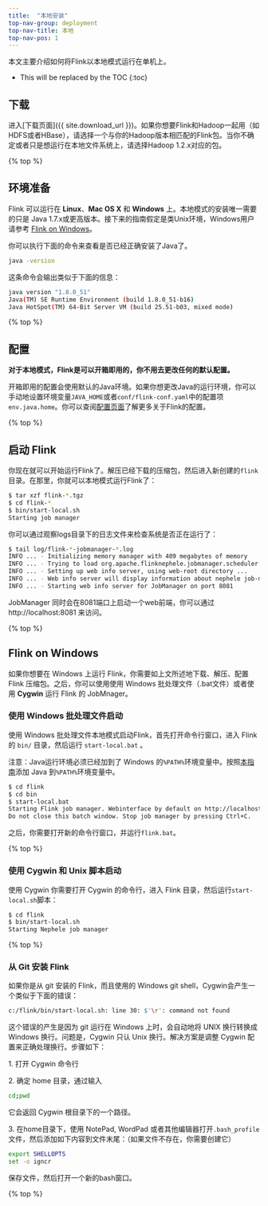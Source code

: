 ```yaml
---
title:  "本地安装"
top-nav-group: deployment
top-nav-title: 本地
top-nav-pos: 1
---
```

<!--
Licensed to the Apache Software Foundation (ASF) under one
or more contributor license agreements.  See the NOTICE file
distributed with this work for additional information
regarding copyright ownership.  The ASF licenses this file
to you under the Apache License, Version 2.0 (the
"License"); you may not use this file except in compliance
with the License.  You may obtain a copy of the License at

  http://www.apache.org/licenses/LICENSE-2.0

Unless required by applicable law or agreed to in writing,
software distributed under the License is distributed on an
"AS IS" BASIS, WITHOUT WARRANTIES OR CONDITIONS OF ANY
KIND, either express or implied.  See the License for the
specific language governing permissions and limitations
under the License.
-->

本文主要介绍如何将Flink以本地模式运行在单机上。

* This will be replaced by the TOC
{:toc}

## 下载

进入[下载页面]({{ site.download_url }})。如果你想要Flink和Hadoop一起用（如HDFS或者HBase），请选择一个与你的Hadoop版本相匹配的Flink包。当你不确定或者只是想运行在本地文件系统上，请选择Hadoop 1.2.x对应的包。

{% top %}


## 环境准备

Flink 可以运行在 **Linux**、**Mac OS X** 和 **Windows** 上。本地模式的安装唯一需要的只是 Java 1.7.x或更高版本。接下来的指南假定是类Unix环境，Windows用户请参考 [Flink on Windows](#flink-on-windows)。

你可以执行下面的命令来查看是否已经正确安装了Java了。

```bash
java -version
```

这条命令会输出类似于下面的信息：

```bash
java version "1.8.0_51"
Java(TM) SE Runtime Environment (build 1.8.0_51-b16)
Java HotSpot(TM) 64-Bit Server VM (build 25.51-b03, mixed mode)
```


{% top %}


## 配置

**对于本地模式，Flink是可以开箱即用的，你不用去更改任何的默认配置。**

开箱即用的配置会使用默认的Java环境。如果你想更改Java的运行环境，你可以手动地设置环境变量`JAVA_HOME`或者`conf/flink-conf.yaml`中的配置项`env.java.home`。你可以查阅[配置页面](config.html)了解更多关于Flink的配置。

{% top %}


## 启动 Flink

你现在就可以开始运行Flink了。解压已经下载的压缩包，然后进入新创建的`flink`目录。在那里，你就可以本地模式运行Flink了：

```bash
$ tar xzf flink-*.tgz
$ cd flink-*
$ bin/start-local.sh
Starting job manager
```

你可以通过观察logs目录下的日志文件来检查系统是否正在运行了：

```bash
$ tail log/flink-*-jobmanager-*.log
INFO ... - Initializing memory manager with 409 megabytes of memory
INFO ... - Trying to load org.apache.flinknephele.jobmanager.scheduler.local.LocalScheduler as scheduler
INFO ... - Setting up web info server, using web-root directory ...
INFO ... - Web info server will display information about nephele job-manager on localhost, port 8081.
INFO ... - Starting web info server for JobManager on port 8081
```

JobManager 同时会在8081端口上启动一个web前端，你可以通过 http://localhost:8081 来访问。

{% top %}


## Flink on Windows

如果你想要在 Windows 上运行 Flink，你需要如上文所述地下载、解压、配置 Flink 压缩包。之后，你可以使用使用 Windows 批处理文件（.bat文件）或者使用 **Cygwin** 运行 Flink 的 JobMnager。

### 使用 Windows 批处理文件启动

使用 Windows 批处理文件本地模式启动Flink，首先打开命令行窗口，进入 Flink 的 `bin/` 目录，然后运行 `start-local.bat` 。

注意：Java运行环境必须已经加到了 Windows 的`%PATH%`环境变量中。按照[本指南](http://www.java.com/en/download/help/path.xml)添加 Java 到`%PATH%`环境变量中。

```bash
$ cd flink
$ cd bin
$ start-local.bat
Starting Flink job manager. Webinterface by default on http://localhost:8081/.
Do not close this batch window. Stop job manager by pressing Ctrl+C.
```

之后，你需要打开新的命令行窗口，并运行`flink.bat`。


{% top %}


### 使用 Cygwin 和 Unix 脚本启动

使用 Cygwin 你需要打开 Cygwin 的命令行，进入 Flink 目录，然后运行`start-local.sh`脚本：

```bash
$ cd flink
$ bin/start-local.sh
Starting Nephele job manager
```

{% top %}


### 从 Git 安装 Flink

如果你是从 git 安装的 Flink，而且使用的 Windows git shell，Cygwin会产生一个类似于下面的错误：

```bash
c:/flink/bin/start-local.sh: line 30: $'\r': command not found
```

这个错误的产生是因为 git 运行在 Windows 上时，会自动地将 UNIX 换行转换成 Windows 换行。问题是，Cygwin 只认 Unix 换行。解决方案是调整 Cygwin 配置来正确处理换行。步骤如下：

1.&nbsp;打开 Cygwin 命令行

2.&nbsp;确定 home 目录，通过输入

```bash
cd;pwd
```
  
它会返回 Cygwin 根目录下的一个路径。
  
3.&nbsp;在home目录下，使用 NotePad, WordPad 或者其他编辑器打开`.bash_profile`文件，然后添加如下内容到文件末尾：（如果文件不存在，你需要创建它）

```bash
export SHELLOPTS
set -o igncr
```

保存文件，然后打开一个新的bash窗口。


{% top %}

